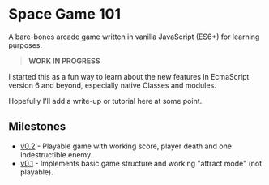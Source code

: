 # Space Game 101

A bare-bones arcade game written in vanilla JavaScript (ES6+) for learning purposes.

> **WORK IN PROGRESS**

I started this as a fun way to learn about the new features in EcmaScript version 6 and beyond, especially native Classes and modules.

Hopefully I'll add a write-up or tutorial here at some point.

## Milestones

- [v0.2](https://github.com/hvianna/space-game-101/releases/tag/v0.2) - Playable game with working score, player death and one indestructible enemy.
- [v0.1](https://github.com/hvianna/space-game-101/releases/tag/v0.1) - Implements basic game structure and working "attract mode" (not playable).
